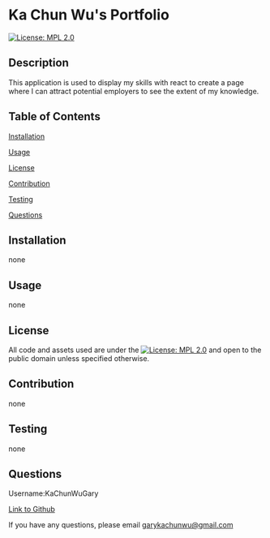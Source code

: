 # Ka Chun Wu's Portfolio 
          
[![License: MPL 2.0](https://img.shields.io/badge/License-MPL_2.0-brightgreen.svg)](https://opensource.org/licenses/MPL-2.0)
          
## Description
This application is used to display my skills with react to create a page where I can attract potential employers to see the extent of my knowledge. 
          
## Table of Contents
          
[Installation](#l_installation)
          
[Usage](#l_usage)
          
[License](#l_license)
          
[Contribution](#l_contribution)
          
[Testing](#l_testing)
          
[Questions](#l_questions)
          
## Installation <a id='l_installation'></a>
none
          
## Usage <a id='l_usage'></a>
none
          
## License <a id='l_license'></a>
          
All code and assets used are under the [![License: MPL 2.0](https://img.shields.io/badge/License-MPL_2.0-brightgreen.svg)](https://opensource.org/licenses/MPL-2.0) and open to the public domain unless specified otherwise.
          
## Contribution <a id='l_contribution'></a>
none
          
## Testing <a id='l_testing'></a>
none
          
## Questions <a id='l_questions'></a>
          
Username:KaChunWuGary
          
[Link to Github](https://github.com/KaChunWuGary)
          
If you have any questions, please email garykachunwu@gmail.com
          
          